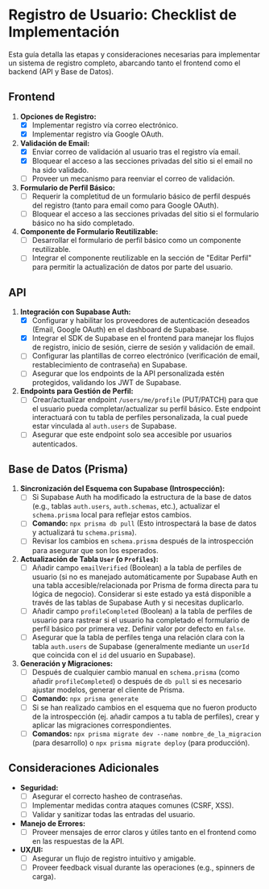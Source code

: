 # Registro de Usuario: Checklist de Implementación

Esta guía detalla las etapas y consideraciones necesarias para implementar un sistema de registro completo, abarcando tanto el frontend como el backend (API y Base de Datos).

## Frontend

1.  **Opciones de Registro:**
    *   [x] Implementar registro vía correo electrónico.
    *   [x] Implementar registro vía Google OAuth.
2.  **Validación de Email:**
    *   [x] Enviar correo de validación al usuario tras el registro vía email.
    *   [x] Bloquear el acceso a las secciones privadas del sitio si el email no ha sido validado.
    *   [ ] Proveer un mecanismo para reenviar el correo de validación.
3.  **Formulario de Perfil Básico:**
    *   [ ] Requerir la completitud de un formulario básico de perfil después del registro (tanto para email como para Google OAuth).
    *   [ ] Bloquear el acceso a las secciones privadas del sitio si el formulario básico no ha sido completado.
4.  **Componente de Formulario Reutilizable:**
    *   [ ] Desarrollar el formulario de perfil básico como un componente reutilizable.
    *   [ ] Integrar el componente reutilizable en la sección de "Editar Perfil" para permitir la actualización de datos por parte del usuario.

## API

1.  **Integración con Supabase Auth:**
    *   [x] Configurar y habilitar los proveedores de autenticación deseados (Email, Google OAuth) en el dashboard de Supabase.
    *   [x] Integrar el SDK de Supabase en el frontend para manejar los flujos de registro, inicio de sesión, cierre de sesión y validación de email.
    *   [ ] Configurar las plantillas de correo electrónico (verificación de email, restablecimiento de contraseña) en Supabase.
    *   [ ] Asegurar que los endpoints de la API personalizada estén protegidos, validando los JWT de Supabase.
2.  **Endpoints para Gestión de Perfil:**
    *   [ ] Crear/actualizar endpoint `/users/me/profile` (PUT/PATCH) para que el usuario pueda completar/actualizar su perfil básico. Este endpoint interactuará con tu tabla de perfiles personalizada, la cual puede estar vinculada al `auth.users` de Supabase.
    *   [ ] Asegurar que este endpoint solo sea accesible por usuarios autenticados.

## Base de Datos (Prisma)

1.  **Sincronización del Esquema con Supabase (Introspección):**
    *   [ ] Si Supabase Auth ha modificado la estructura de la base de datos (e.g., tablas `auth.users`, `auth.schemas`, etc.), actualizar el `schema.prisma` local para reflejar estos cambios.
    *   [ ] **Comando:** `npx prisma db pull` (Esto introspectará la base de datos y actualizará tu `schema.prisma`).
    *   [ ] Revisar los cambios en `schema.prisma` después de la introspección para asegurar que son los esperados.
2.  **Actualización de Tabla `User` (o `Profiles`):**
    *   [ ] Añadir campo `emailVerified` (Boolean) a la tabla de perfiles de usuario (si no es manejado automáticamente por Supabase Auth en una tabla accesible/relacionada por Prisma de forma directa para tu lógica de negocio). Considerar si este estado ya está disponible a través de las tablas de Supabase Auth y si necesitas duplicarlo.
    *   [ ] Añadir campo `profileCompleted` (Boolean) a la tabla de perfiles de usuario para rastrear si el usuario ha completado el formulario de perfil básico por primera vez. Definir valor por defecto en `false`.
    *   [ ] Asegurar que la tabla de perfiles tenga una relación clara con la tabla `auth.users` de Supabase (generalmente mediante un `userId` que coincida con el `id` del usuario en Supabase).
3.  **Generación y Migraciones:**
    *   [ ] Después de cualquier cambio manual en `schema.prisma` (como añadir `profileCompleted`) o después de `db pull` si es necesario ajustar modelos, generar el cliente de Prisma.
    *   [ ] **Comando:** `npx prisma generate`
    *   [ ] Si se han realizado cambios en el esquema que no fueron producto de la introspección (ej. añadir campos a tu tabla de perfiles), crear y aplicar las migraciones correspondientes.
    *   [ ] **Comandos:** `npx prisma migrate dev --name nombre_de_la_migracion` (para desarrollo) o `npx prisma migrate deploy` (para producción).

## Consideraciones Adicionales

*   **Seguridad:**
    *   [ ] Asegurar el correcto hasheo de contraseñas.
    *   [ ] Implementar medidas contra ataques comunes (CSRF, XSS).
    *   [ ] Validar y sanitizar todas las entradas del usuario.
*   **Manejo de Errores:**
    *   [ ] Proveer mensajes de error claros y útiles tanto en el frontend como en las respuestas de la API.
*   **UX/UI:**
    *   [ ] Asegurar un flujo de registro intuitivo y amigable.
    *   [ ] Proveer feedback visual durante las operaciones (e.g., spinners de carga). 
